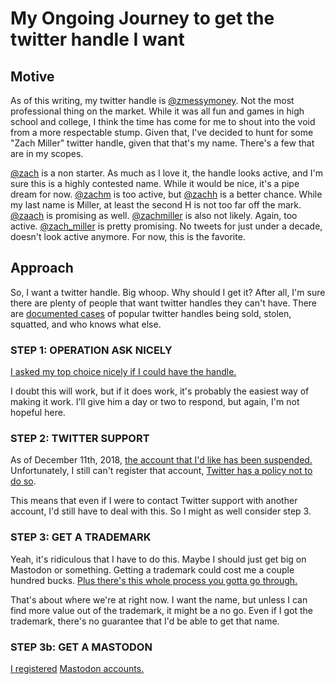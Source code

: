 # My Ongoing Journey to get the twitter handle I want

## Motive
As of this writing, my twitter handle is [@zmessymoney](https://twitter.com/zmessymoney).  Not the most professional thing on the market.  While it was all fun and games in high school and college, I think the time has come for me to shout into the void from a more respectable stump.  Given that, I've decided to hunt for some "Zach Miller" twitter handle, given that that's my name.  There's a few that are in my scopes.

[@zach](https://twitter.com/zach) is a non starter.  As much as I love it, the handle looks active, and I'm sure this is a highly contested name.  While it would be nice, it's a pipe dream for now.
[@zachm](https://twitter.com/zachm) is too active, but [@zachh](https://twitter.com/zachh) is a better chance.  While my last name is Miller, at least the second H is not too far off the mark.  [@zaach](https://twitter.com/zaach) is promising as well.
[@zachmiller](https://twitter.com/zachmiller) is also not likely.  Again, too active.
[@zach_miller](https://twitter.com/zach_miller) is pretty promising.  No tweets for just under a decade, doesn't look active anymore.  For now, this is the favorite.

## Approach
So, I want a twitter handle.  Big whoop.  Why should I get it?  After all, I'm sure there are plenty of people that want twitter handles they can't have.  There are [documented cases](https://www.ibtimes.com/elaborate-hack-steals-rare-twitter-handle-n-1552045) of popular twitter handles being sold, stolen, squatted, and who knows what else.

### STEP 1: OPERATION ASK NICELY

[I asked my top choice nicely if I could have the handle.](https://twitter.com/zmessymoney/status/1024702543996190722)

I doubt this will work, but if it does work, it's probably the easiest way of making it work.  I'll give him a day or two to respond, but again, I'm not hopeful here.

### STEP 2: TWITTER SUPPORT

As of December 11th, 2018, [the account that I'd like has been suspended.](https://twitter.com/zach_miller)
Unfortunately, I still can't register that account, [Twitter has a policy not to do so](https://help.twitter.com/en/rules-and-policies/inactive-twitter-accounts).

This means that even if I were to contact Twitter support with another account, I'd still have to deal with this.  So I might as well consider step 3.

### STEP 3: GET A TRADEMARK

Yeah, it's ridiculous that I have to do this.
Maybe I should just get big on Mastodon or something.
Getting a trademark could cost me a couple hundred bucks.
[Plus there's this whole process you gotta go through.](https://www.legalzoom.com/articles/how-to-trademark-a-name)

That's about where we're at right now.
I want the name, but unless I can find more value out of the trademark, it might be a no go.
Even if I got the trademark, there's no guarantee that I'd be able to get that name.

### STEP 3b: GET A MASTODON

[I registered](https://mastodon.xyz/web/accounts/235232) [Mastodon accounts.](https://mastodon.technology/web/accounts/160900)